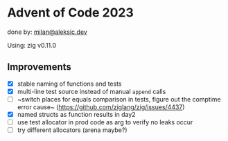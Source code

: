 # Advent of Code 2023

done by: milan@aleksic.dev

Using: zig v0.11.0

## Improvements

- [x] stable naming of functions and tests
- [x] multi-line test source instead of manual `append` calls
- [ ] ~switch places for equals comparison in tests, figure out the comptime error cause~ (https://github.com/ziglang/zig/issues/4437)
- [x] named structs as function results in day2
- [ ] use test allocator in prod code as arg to verify no leaks occur
- [ ] try different allocators (arena maybe?)
